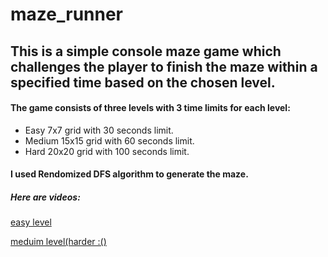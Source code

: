 # maze_runner
## This is a simple console maze game which challenges the player to finish the maze within a specified time based on the chosen level.

#### The game consists of three levels with 3 time limits for each level:
- Easy 7x7 grid with 30 seconds limit.
- Medium 15x15 grid with 60 seconds limit.
- Hard 20x20 grid with 100 seconds limit.
#### I used Rendomized DFS algorithm to generate the maze.


##### Here are videos:
[easy level](https://github.com/user-attachments/assets/24f8a9dd-cd00-4e7f-9750-6aacc04bcadd)

[meduim level(harder :()](https://github.com/user-attachments/assets/0b8a7eb6-7ff8-4507-8b0e-7bfdd9d20ae1)
